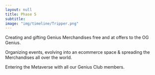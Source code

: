 ```yaml
---
layout: null
title: Phase 5
subtitle:
image: "img/timeline/Tripper.png"
---
```


Creating and gifting Genius Merchandises free and at offers to the OG Genius.

Organizing events, evolving into an ecommerce space & spreading the Merchandises all over the world.

Entering the Metaverse with all our Genius Club members.
